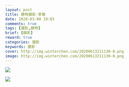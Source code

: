 ```yaml
---
layout: post
title: 静物摄影-草莓
date: 2020-03-08 19:03
comments: true
tags: [摄影,静物]
brief: [摄影]
reward: true
categories: 摄影
keywords: 摄影
cover: http://img.winterchen.com/20200613211130-0.png
image: http://img.winterchen.com/20200613211130-0.png
---
```


![](http://img.winterchen.com/2020061321123111.png)

![](http://img.winterchen.com/202006132113011.png)

